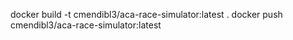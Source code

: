 docker build -t cmendibl3/aca-race-simulator:latest .
docker push cmendibl3/aca-race-simulator:latest
